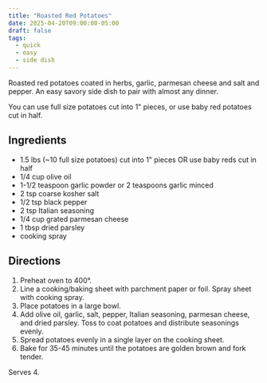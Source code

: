 ```yaml
---
title: "Roasted Red Potatoes"
date: 2025-04-20T09:00:00-05:00
draft: false
tags:
  - quick
  - easy
  - side dish
---
```


Roasted red potatoes coated in herbs, garlic, parmesan cheese and salt and pepper. An easy savory side dish to pair with almost any dinner.

You can use full size potatoes cut into 1" pieces, or use baby red potatoes cut in half.

## Ingredients

- 1.5 lbs (~10 full size potatoes) cut into 1" pieces OR use baby reds cut in half
- 1/4 cup olive oil
- 1-1/2 teaspoon garlic powder or 2 teaspoons garlic minced
- 2 tsp coarse kosher salt
- 1/2 tsp black pepper
- 2 tsp Italian seasoning
- 1/4 cup grated parmesan cheese
- 1 tbsp dried parsley
- cooking spray

## Directions

1. Preheat oven to 400°. 
2. Line a cooking/baking sheet with parchment paper or foil. Spray sheet with cooking spray.
3. Place potatoes in a large bowl.
4. Add olive oil, garlic, salt, pepper, Italian seasoning, parmesan cheese, and dried parsley. Toss to coat potatoes and distribute seasonings evenly.
5. Spread potatoes evenly in a single layer on the cooking sheet.
6. Bake for 35-45 minutes until the potatoes are golden brown and fork tender. 

Serves 4.
